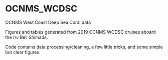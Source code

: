 # OCNMS_WCDSC
OCNMS West Coast Deep Sea Coral data

Figures and tables generated from 2019 OCNMS WCDSC cruises aboard the r/v Bell Shimada. 

Code contains data processing/cleaning, a few little tricks, and some simple but clear figures. 
